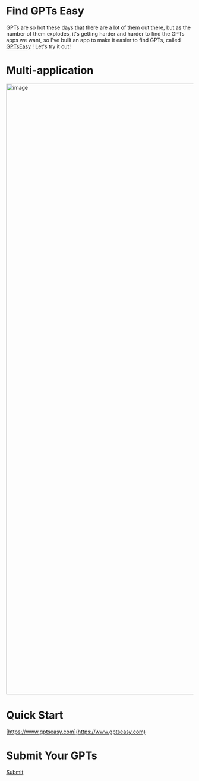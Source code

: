 # Find GPTs Easy

GPTs are so hot these days that there are a lot of them out there, but as the number of them explodes, it's getting harder and harder to find the GPTs apps we want, so I've built an app to make it easier to find GPTs, called [GPTsEasy](https://gptseasy.com) ! Let's try it out! 

# Multi-application

<img width="1644" alt="image" src="https://github.com/hua1995116/GPTsEasy/assets/12070073/1ec1f0c0-1e50-4be1-8744-24b39c492659">

# Quick Start

[https://www.gptseasy.com](https://www.gptseasy.com)


# Submit Your GPTs

[Submit](https://github.com/hua1995116/GPTsEasy/issues/new?assignees=&labels=&projects=&template=gpts-template.md&title=)

